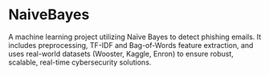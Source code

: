 # NaiveBayes
A machine learning project utilizing Naïve Bayes to detect phishing emails. It includes preprocessing, TF-IDF and Bag-of-Words feature extraction, and uses real-world datasets (Wooster, Kaggle, Enron) to ensure robust, scalable, real-time cybersecurity solutions.
